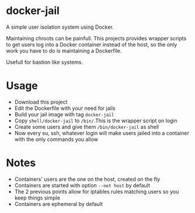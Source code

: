 # docker-jail

A simple user isolation system using Docker.

Maintaining chroots can be painfull.
This projects provides wrapper scripts to get users log into a Docker container instead of the host, so the only work you have to do is maintaining a Dockerfile.

Usefull for bastion like systems.

# Usage
- Download this project
- Edit the Dockerfile with your need for jails
- Build your jail image with tag `docker-jail`
- Copy `shell/docker-jail` to `/bin/`.This is the wrapper script on login
- Create some users and give them `/bin/docker-jail` as shell
- Now every su, ssh, whatever login will make users jailed into a container with the only commands you allow

# Notes
- Containers' users are the one on the host, created on the fly
- Containers are started with option `--net host` by default
- The 2 previous points allow for iptables rules matching users so you keep things simple
- Containers are ephemeral by default
